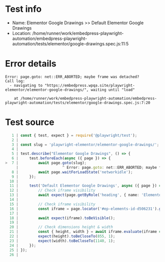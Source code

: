 # Test info

- Name: Elementor Google Drawings >> Default Elementor Google Drawings
- Location: /home/runner/work/embedpress-playwright-automation/embedpress-playwright-automation/tests/elementor/google-drawings.spec.js:11:5

# Error details

```
Error: page.goto: net::ERR_ABORTED; maybe frame was detached?
Call log:
  - navigating to "https://embedpress.wpqa.site/playwright-elementor/elementor-google-drawings/", waiting until "load"

    at /home/runner/work/embedpress-playwright-automation/embedpress-playwright-automation/tests/elementor/google-drawings.spec.js:7:20
```

# Test source

```ts
   1 | const { test, expect } = require('@playwright/test');
   2 |
   3 | const slug = 'playwright-elementor/elementor-google-drawings/';
   4 |
   5 | test.describe("Elementor Google Drawings", () => {
   6 |     test.beforeEach(async ({ page }) => {
>  7 |         await page.goto(slug);
     |                    ^ Error: page.goto: net::ERR_ABORTED; maybe frame was detached?
   8 |         await page.waitForLoadState('networkidle');
   9 |     });
  10 |
  11 |     test('Default Elementor Google Drawings', async ({ page }) => {
  12 |         // Check iframe visibility        
  13 |         await expect(page.getByRole('heading', { name: 'Elementor Google Drawings 1140x800' })).toBeVisible();
  14 |
  15 |         // Check iframe visibility
  16 |         const iframe = page.locator('#ep-elements-id-d506231').getByRole('img');
  17 |
  18 |         await expect(iframe).toBeVisible();
  19 |
  20 |         // Check dimensions height & width
  21 |         const { height, width } = await iframe.evaluate(iframe => iframe.getBoundingClientRect());
  22 |         expect(height).toBeCloseTo(855, 1);
  23 |         expect(width).toBeCloseTo(1140, 1);
  24 |     });
  25 | });
  26 |
```